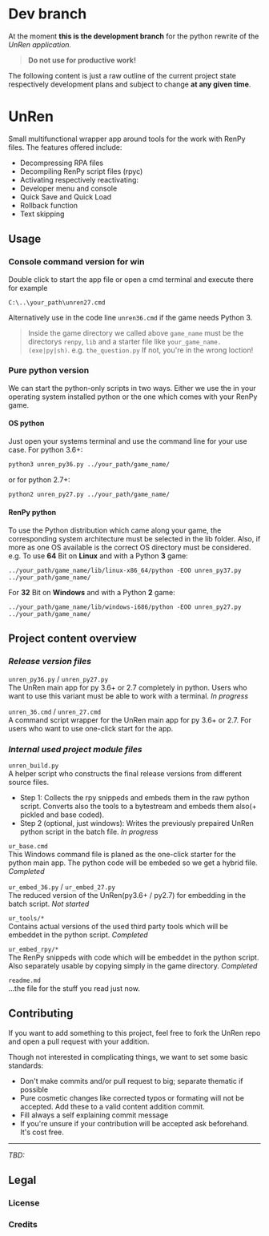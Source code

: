 # Dev branch
At the moment **this is the development branch** for the python rewrite of the
_UnRen application._
> **Do not use for productive work!**

The following content is just a raw outline of the current project state respectively
development plans and subject to change **at any given time**.

<!-- madeddy: This line and above is to be removed on dev completion -->

# UnRen
Small multifunctional wrapper app around tools for the work with RenPy files.
The features offered include:
- Decompressing RPA files
- Decompiling RenPy script files (rpyc)
- Activating respectively reactivating:
 - Developer menu and console
 - Quick Save and Quick Load
 - Rollback function
 - Text skipping


## Usage
### Console command version for win
Double click to start the app file or open a cmd terminal and execute there for example
```batch
C:\..\your_path\unren27.cmd
```
Alternatively use in the code line `unren36.cmd` if the game needs Python 3.

> Inside the game directory we called above `game_name` must be the directorys
`renpy`, `lib` and a starter file like `your_game_name.(exe|py|sh)`.
e.g. `the_question.py`
If not, you're in the wrong loction!

### Pure python version
We can start the python-only scripts in two ways. Either we use the in your operating
system installed python or the one which comes with your RenPy game.

#### OS python
Just open your systems terminal and use the command line for your use case.
For python 3.6+:
```sh
python3 unren_py36.py ../your_path/game_name/
```
or for python 2.7+:
```sh
python2 unren_py27.py ../your_path/game_name/
```

#### RenPy python
To use the Python distribution which came along your game, the corresponding system
architecture must be selected in the lib folder. Also, if more as one OS available is
the correct OS directory must be considered.
e.g. 
To use **64** Bit on **Linux** and with a Python **3** game:
```
../your_path/game_name/lib/linux-x86_64/python -EOO unren_py37.py ../your_path/game_name/
```
For **32** Bit on **Windows** and with a Python **2** game:
```
../your_path/game_name/lib/windows-i686/python -EOO unren_py27.py ../your_path/game_name/
```


## Project content overview
### _Release version files_
`unren_py36.py` / `unren_py27.py`  
The UnRen main app for py 3.6+ or 2.7 completely in python. Users who want to use
this variant must be able to work with a terminal.
_In progress_

`unren_36.cmd` / `unren_27.cmd`  
A command script wrapper for the UnRen main app for py 3.6+ or 2.7. For users who
want to use one-click start for the app.

### _Internal used project module files_ 

`unren_build.py`  
A helper script who constructs the final release versions from different source
files.
- Step 1: Collects the rpy snippeds and embeds them in the raw python script. Converts
also the tools to a bytestream and embeds them also(+ pickled and base coded).
- Step 2 (optional, just windows): Writes the previously prepaired UnRen python
script in the batch file. 
_In progress_

`ur_base.cmd`  
This Windows command file is planed as the one-click starter for the python main
app. The python code will be embeded so we get a hybrid file.
_Completed_

`ur_embed_36.py` / `ur_embed_27.py`  
The reduced version of the UnRen(py3.6+ / py2.7) for embedding in the batch
script.
_Not started_

`ur_tools/*`  
Contains actual versions of the used third party tools which will be embeddet in
the python script.
_Completed_

`ur_embed_rpy/*`  
The RenPy snippeds with code which will be embeddet in the python script. Also
separately usable by copying simply in the game directory.
_Completed_

`readme.md`  
...the file for the stuff you read just now.

## Contributing
If you want to add something to this project, feel free to fork the UnRen repo
and open a pull request with your addition.

Though not interested in complicating things, we want to set some basic standards:
- Don't make commits and/or pull request to big; separate thematic if possible
- Pure cosmetic changes like corrected typos or formating will not be accepted.
Add these to a valid content addition commit.
- Fill always a self explaining commit message
- If you're unsure if your contribution will be accepted ask beforehand. It's cost
free.



---
_TBD:_
## Legal
### License

### Credits 
